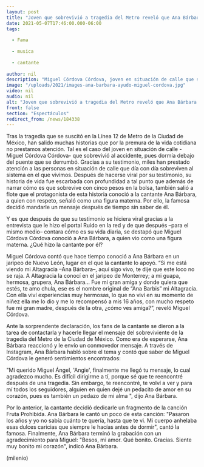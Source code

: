 ```yaml
---
layout: post
title: "Joven que sobrevivió a tragedia del Metro reveló que Ana Bárbara lo ayudó en el pasado; ella responde"
date: 2021-05-07T17:46:00.000-06:00
tags:
  
  - Fama
  
  - musica
  
  - cantante
  
author: nil
description: "Miguel Córdova Córdova, joven en situación de calle que sobrevivió a la tragedia de la Línea 12 del Metro, contó que en el pasado Ana Bárbara lo ayudó. Incluso dijo que la veía como una madre; la cantante se enteró y así respondió. "
image: "/uploads/2021/images-ana-barbara-ayudo-miguel-cordova.jpg"
video: nil
audio: nil
alt: "Joven que sobrevivió a tragedia del Metro reveló que Ana Bárbara lo ayudó en el pasado; ella responde"
front: false
section: "Espectáculos"
redirect_from: /news/184338
---
```


Tras la tragedia que se suscitó en la Línea 12 de Metro de la Ciudad de México, han salido muchas historias que por la premura de la vida cotidiana no prestamos atención. Tal es el caso del joven en situación de calle -Miguel Córdova Córdova- que sobrevivió al accidente, pues dormía debajo del puente que se derrumbó. Gracias a su testimonio, miles han prestado atención a las personas en situación de calle que día con día sobreviven al sistema en el que vivimos. Después de hacerse viral por su testimonio, su historia de vida fue escarbada con profundidad a tal punto que además de narrar cómo es que sobrevive con cinco pesos en la bolsa, también salió a flote que el protagonista de esta historia conoció a la cantante Ana Bárbara, a quien con respeto, señaló como una figura materna. Por ello, la famosa decidió mandarle un mensaje después de tiempo sin saber de él. 

Y es que después de que su testimonio se hiciera viral gracias a la entrevista que le hizo el portal Ruido en la red y de que después –para el mismo medio– contara cómo es su vida diaria, se destapó que Miguel Córdova Córdova conoció a Ana Bárbara, a quien vio como una figura materna. ¿Qué hizo la cantante por él? 

Miguel Córdova contó que hace tiempo conoció a Ana Bárbara en un jaripeo de Nuevo León, lugar en el que la cantante lo apoyó. “Si me está viendo mi Altagracia –Ana Bárbara–, aquí sigo vivo, te dije que este loco no se raja. A Altagracia la conocí en el jaripeo de Monterrey; a mi guapa, hermosa, grupera, Ana Bárbara... Fue mi gran amiga y donde quiera que estés, te amo chula, ese es el nombre original de “Ana Barbis” mi Altagracia. Con ella viví experiencias muy hermosas, lo que no viví en su momento de niñez ella me lo dio y me lo recompensó a mis 16 años, con mucho respeto fue mi gran madre, después de la otra, ¿cómo ves amiga?”, reveló Miguel Córdova. 

Ante la sorprendente declaración, los fans de la cantante se dieron a la tarea de contactarla y hacerle llegar el mensaje del sobreviviente de la tragedia del Metro de la Ciudad de México. Como era de esperarse, Ana Bárbara reaccionó y le envío un conmovedor mensaje. 
A través de Instagram, Ana Bárbara habló sobre el tema y contó que saber de Miguel Córdova le generó sentimientos encontrados: 

"Mi querido Miguel Ángel, 'Angie', finalmente me llegó tu mensaje, lo cual agradezco mucho. Es difícil dirigirme a tí, porque sé que te reencontré después de una tragedia. Sin embargo, te reencontré, te volví a ver y para mí todos los seguidores, alguien en quien dejé un pedacito de amor en su corazón, pues es también un pedazo de mi alma ", dijo Ana Bárbara. 

Por lo anterior, la cantante decidió dedicarle un fragmento de la canción Fruta Prohibida. Ana Bárbara le cantó un poco de esta canción: 
"Pasaron los años y yo no sabía cuánto te quería, hasta que te vi. Mi cuerpo anhelaba esas dulces caricias que siempre le hacías antes de dormir", cantó la famosa. 
Finalmente, Ana Bárbara terminó la grabación con un agradecimiento para Miguel: "Besos, mi amor. Qué bonito. Gracias. Siente muy bonito mi corazón", indicó Ana Bárbara. 

(milenio)